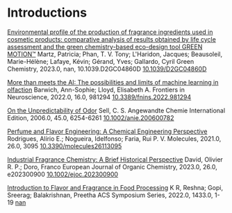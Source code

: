 # Introductions

[Environmental profile of the production of fragrance ingredients used in cosmetic products: comparative analysis of results obtained by life cycle assessment and the green chemistry-based eco-design tool GREEN MOTION™](http://xlink.rsc.org/?DOI=D2GC04860D)
Martz, Patricia; Phan, T. V. Tony; L'Haridon, Jacques; Beausoleil, Marie-Hélène; Lafaye, Kévin; Gérand, Yves; Gallardo, Cyril
Green Chemistry, 2023.0, nan, 10.1039.D2GC04860D
[10.1039/D2GC04860D](http://xlink.rsc.org/?DOI=D2GC04860D)

[More than meets the AI: The possibilities and limits of machine learning in olfaction](https://www.frontiersin.org/articles/10.3389/fnins.2022.981294/full)
Barwich, Ann-Sophie; Lloyd, Elisabeth A.
Frontiers in Neuroscience, 2022.0, 16.0, 981294
[10.3389/fnins.2022.981294](https://www.frontiersin.org/articles/10.3389/fnins.2022.981294/full)

[On the Unpredictability of Odor](https://onlinelibrary.wiley.com/doi/10.1002/anie.200600782)
Sell, C. S.
Angewandte Chemie International Edition, 2006.0, 45.0, 6254-6261
[10.1002/anie.200600782](https://onlinelibrary.wiley.com/doi/10.1002/anie.200600782)

[Perfume and Flavor Engineering: A Chemical Engineering Perspective](https://www.mdpi.com/1420-3049/26/11/3095)
Rodrigues, Alírio E.; Nogueira, Idelfonso; Faria, Rui P. V.
Molecules, 2021.0, 26.0, 3095
[10.3390/molecules26113095](https://www.mdpi.com/1420-3049/26/11/3095)

[Industrial Fragrance Chemistry: A Brief Historical Perspective](https://chemistry-europe.onlinelibrary.wiley.com/doi/10.1002/ejoc.202300900)
David, Olivier R. P.; Doro, Franco
European Journal of Organic Chemistry, 2023.0, 26.0, e202300900
[10.1002/ejoc.202300900](https://chemistry-europe.onlinelibrary.wiley.com/doi/10.1002/ejoc.202300900)

[Introduction to Flavor and Fragrance in Food Processing](https://pubs.acs.org/doi/abs/10.1021/bk-2022-1433.ch001)
K R, Reshna; Gopi, Sreerag; Balakrishnan, Preetha
ACS Symposium Series, 2022.0, 1433.0, 1-19
[nan](https://pubs.acs.org/doi/abs/10.1021/bk-2022-1433.ch001)
